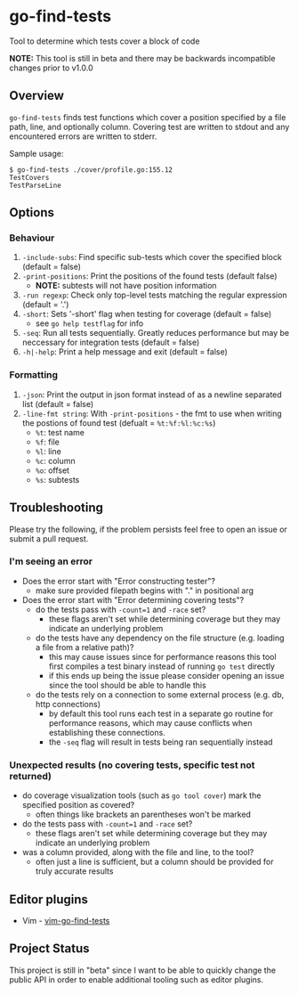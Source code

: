 # go-find-tests
Tool to determine which tests cover a block of code

**NOTE:** This tool is still in beta and there may be backwards incompatible changes prior to v1.0.0
## Overview
`go-find-tests` finds test functions which cover a position specified by a file path, line, and optionally column. 
Covering test are written to stdout and any encountered errors are written to stderr.

Sample usage:
```
$ go-find-tests ./cover/profile.go:155.12 
TestCovers
TestParseLine
```
## Options
### Behaviour

1. `-include-subs`: Find specific sub-tests which cover the specified block (default = false)
2. `-print-positions`: Print the positions of the found tests (default false)
    - **NOTE:** subtests will not have position information
3. `-run regexp`: Check only top-level tests matching the regular expression (default = '.')
4. `-short`: Sets '-short' flag when testing for coverage (default = false)
    - see `go help testflag` for info
5. `-seq`: Run all tests sequentially. Greatly reduces performance but may be neccessary for integration tests (default = false)
6. `-h|-help`: Print a help message and exit (default = false)
### Formatting

1. `-json`: Print the output in json format instead of as a newline separated list (default = false)
2. `-line-fmt string`: With `-print-positions` - the fmt to use when writing the postions of found test (defualt = `%t:%f:%l:%c:%s`)
    - `%t`: test name
    - `%f`: file
    - `%l`: line
    - `%c`: column
    - `%o`: offset
    - `%s`: subtests

## Troubleshooting
Please try the following, if the problem persists feel free to open an issue or submit a pull request.
### I'm seeing an error
* Does the error start with "Error constructing tester"?
    - make sure provided filepath begins with "." in positional arg
* Does the error start with "Error determining covering tests"?
    - do the tests pass with `-count=1` and `-race` set?
        - these flags aren't set while determining coverage but they may indicate an underlying problem
    - do the tests have any dependency on the file structure (e.g. loading a file from a relative path)?
        - this may cause issues since for performance reasons this tool first compiles a test binary instead of running `go test` directly
        - if this ends up being the issue please consider opening an issue since the tool should be able to handle this
    - do the tests rely on a connection to some external process (e.g. db, http connections)
        - by default this tool runs each test in a separate go routine for performance reasons, which may cause conflicts when establishing these connections.
        - the `-seq` flag will result in tests being ran sequentially instead

### Unexpected results (no covering tests, specific test not returned)
* do coverage visualization tools (such as `go tool cover`) mark the specified position as covered?
    - often things like brackets an parentheses won't be marked
* do the tests pass with `-count=1` and `-race` set?
    - these flags aren't set while determining coverage but they may indicate an underlying problem
* was a column provided, along with the file and line, to the tool?
    - often just a line is sufficient, but a column should be provided for truly accurate results

## Editor plugins
* Vim - [vim-go-find-tests](https://github.com/ShawnROGrady/vim-go-find-tests/tree/master)

## Project Status
This project is still in "beta" since I want to be able to quickly change the public API in order to enable additional tooling such as editor plugins.
